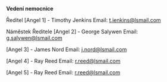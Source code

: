 **Vedení nemocnice**

Ředitel
[Angel 1] - Timothy Jenkins
Email: t.jenkins@lsmail.com

Náměstek Ředitele
[Angel 2] - George Salywen
Email: g.salywen@lsmail.com

[Angel 3] - James Nord
Email: j.nord@lsmail.com

[Angel 4] - Ray Reed
Email: r.reed@lsmail.com

[Angel 5] - Ray Reed
Email: r.reed@lsmail.com
